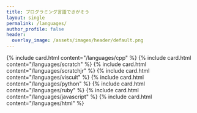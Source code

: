 ```yaml
---
title: プログラミング言語でさがそう
layout: single
permalink: /languages/
author_profile: false
header:
  overlay_image: /assets/images/header/default.png
---
```


<div id="languages">
{% include card.html content="/languages/cpp" %}
{% include card.html content="/languages/scratch" %}
{% include card.html content="/languages/scratchjr" %}
{% include card.html content="/languages/viscuit" %}
{% include card.html content="/languages/python" %}
{% include card.html content="/languages/ruby" %}
{% include card.html content="/languages/javascript" %}
{% include card.html content="/languages/html" %}
</div>